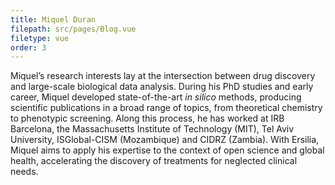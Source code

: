 ```yaml
---
title: Miquel Duran
filepath: src/pages/Blog.vue
filetype: vue
order: 3
---
```

Miquel’s research interests lay at the intersection between drug discovery and large-scale biological data analysis. During his PhD studies and early career, Miquel developed state-of-the-art *in silico* methods, producing scientific publications in a broad range of topics, from theoretical chemistry to phenotypic screening. Along this process, he has worked at IRB Barcelona, the Massachusetts Institute of Technology (MIT), Tel Aviv University, ISGlobal-CISM (Mozambique) and CIDRZ (Zambia). With Ersilia, Miquel aims to apply his expertise to the context of open science and global health, accelerating the discovery of treatments for neglected clinical needs.
